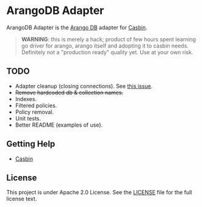 # ArangoDB Adapter

ArangoDB Adapter is the [Arango DB](https://www.arangodb.com/) adapter for [Casbin](https://github.com/casbin/casbin).

> **WARNING**: this is merely a hack; product of few hours spent learning go driver for arango, arango itself and adopting it to casbin needs. Definitely not a "production ready" quality yet. Use at your own risk.

## TODO

- Adapter cleanup (closing connections). See [this issue](https://github.com/arangodb/go-driver/issues/43).
- ~~Remove hardcoded db & collection names.~~
- Indexes.
- Filtered policies.
- Policy removal.
- Unit tests.
- Better README (examples of use).

## Getting Help

- [Casbin](https://github.com/casbin/casbin)

## License

This project is under Apache 2.0 License. See the [LICENSE](LICENSE) file for the full license text.
